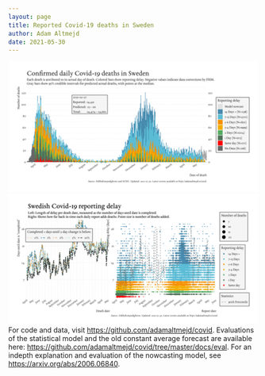 ```yaml
---
layout: page
title: Reported Covid-19 deaths in Sweden
author: Adam Altmejd
date: 2021-05-30
---
```


![Graph of Swedish Covid-19 deaths with reporting delay.](deaths_lag_sweden_2021-05-30.png "Swedish Covid-19 deaths.")
![Graph of Swedish Covid-19 reporting delay in daily deaths.](lag_trend_sweden_2021-05-30.png "Trend in Swedish Covid-19 mortality reporting delay.")
For code and data, visit <https://github.com/adamaltmejd/covid>.
Evaluations of the statistical model and the old constant average forecast are available here: <https://github.com/adamaltmejd/covid/tree/master/docs/eval>.
For an indepth explanation and evaluation of the nowcasting model, see <https://arxiv.org/abs/2006.06840>.
